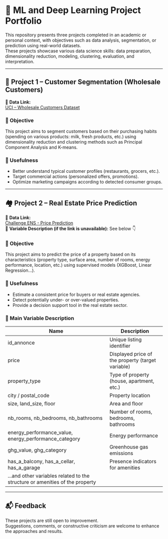 # 🧠 ML and Deep Learning Project Portfolio

This repository presents three projects completed in an academic or personal context, with objectives such as data analysis, segmentation, or prediction using real-world datasets.  
These projects showcase various data science skills: data preparation, dimensionality reduction, modeling, clustering, evaluation, and interpretation.

---

## 🧩 Project 1 – Customer Segmentation (Wholesale Customers)

🔗 **Data Link:**  
[UCI – Wholesale Customers Dataset](https://archive.ics.uci.edu/dataset/292/wholesale+customers)

### 🎯 Objective

This project aims to segment customers based on their purchasing habits (spending on various products: milk, fresh products, etc.) using dimensionality reduction and clustering methods such as Principal Component Analysis and K-means.

### 🧩 Usefulness

- Better understand typical customer profiles (restaurants, grocers, etc.).
- Target commercial actions (personalized offers, promotions).
- Optimize marketing campaigns according to detected consumer groups.

---

## 🏘️ Project 2 – Real Estate Price Prediction

🔗 **Data Link:**  
[Challenge ENS - Price Prediction](https://challengedata.ens.fr/participants/challenges/68/)  
📄 **Variable Description (if the link is unavailable):** See below 👇

### 🎯 Objective

This project aims to predict the price of a property based on its characteristics (property type, surface area, number of rooms, energy performance, location, etc.) using supervised models (XGBoost, Linear Regression...).

### 🧩 Usefulness

- Estimate a consistent price for buyers or real estate agencies.
- Detect potentially under- or over-valued properties.
- Provide a decision support tool in the real estate sector.

### 📝 Main Variable Description

| Name                                   | Description                                        |
|-----------------------------------------|----------------------------------------------------|
| id_annonce                             | Unique listing identifier                          |
| price                                  | Displayed price of the property (target variable)  |
| property_type                          | Type of property (house, apartment, etc.)          |
| city / postal_code                     | Property location                                  |
| size, land_size, floor                 | Area and floor                                     |
| nb_rooms, nb_bedrooms, nb_bathrooms    | Number of rooms, bedrooms, bathrooms               |
| energy_performance_value, energy_performance_category | Energy performance                   |
| ghg_value, ghg_category                | Greenhouse gas emissions                           |
| has_a_balcony, has_a_cellar, has_a_garage | Presence indicators for amenities                |
| ...and other variables related to the structure or amenities of the property |                |

---

## 📬 Feedback

These projects are still open to improvement.  
Suggestions, comments, or constructive criticism are welcome to enhance the approaches and results.


